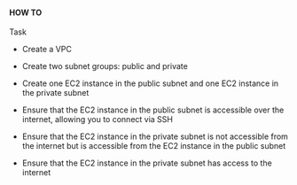 #### HOW TO
Task
- Create a VPC

- Create two subnet groups: public and private

- Create one EC2 instance in the public subnet and one EC2 instance in the private subnet

- Ensure that the EC2 instance in the public subnet is accessible over the internet, allowing you to connect via SSH

- Ensure that the EC2 instance in the private subnet is not accessible from the internet but is accessible from the EC2 instance in the public subnet

- Ensure that the EC2 instance in the private subnet has access to the internet
